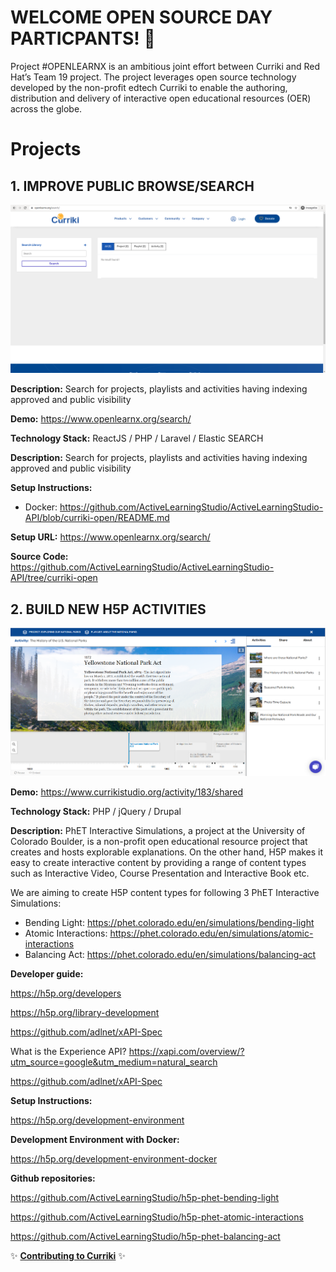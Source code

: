 # WELCOME OPEN SOURCE DAY PARTICPANTS! 👋

Project #OPENLEARNX is an ambitious joint effort between Curriki and Red Hat’s Team 19 project. The project leverages open source technology developed by the non-profit edtech Curriki to enable the authoring, distribution and delivery of interactive open educational resources (OER) across the globe.

# Projects

## 1. IMPROVE PUBLIC BROWSE/SEARCH

![h5p-content-sample](https://github.com/ActiveLearningStudio/.github/blob/main/images/image2.png)

**Description:** Search for projects, playlists and activities having indexing approved and public visibility

**Demo:** https://www.openlearnx.org/search/

**Technology Stack:** ReactJS / PHP / Laravel / Elastic SEARCH

**Description:** Search for projects, playlists and activities having indexing approved and public visibility

**Setup Instructions:**

- Docker: https://github.com/ActiveLearningStudio/ActiveLearningStudio-API/blob/curriki-open/README.md

**Setup URL:** https://www.openlearnx.org/search/

**Source Code:** https://github.com/ActiveLearningStudio/ActiveLearningStudio-API/tree/curriki-open

## 2. BUILD NEW H5P ACTIVITIES

![h5p-content-sample](https://github.com/ActiveLearningStudio/.github/blob/main/images/image1.png)

**Demo:** https://www.currikistudio.org/activity/183/shared

**Technology Stack:** PHP / jQuery / Drupal

**Description:**
PhET Interactive Simulations, a project at the University of Colorado Boulder, is a non-profit open educational resource project that creates and hosts explorable explanations. On the other hand, H5P makes it easy to create interactive content by providing a range of content types such as Interactive Video, Course Presentation and Interactive Book etc. 

We are aiming to create H5P content types for following 3 PhET Interactive Simulations:

- Bending Light: https://phet.colorado.edu/en/simulations/bending-light
- Atomic Interactions: https://phet.colorado.edu/en/simulations/atomic-interactions
- Balancing Act: https://phet.colorado.edu/en/simulations/balancing-act

**Developer guide:**

https://h5p.org/developers

https://h5p.org/library-development

https://github.com/adlnet/xAPI-Spec

What is the Experience API? https://xapi.com/overview/?utm_source=google&utm_medium=natural_search

https://github.com/adlnet/xAPI-Spec

**Setup Instructions:**

https://h5p.org/development-environment
 
**Development Environment with Docker:**

https://h5p.org/development-environment-docker

**Github repositories:**

https://github.com/ActiveLearningStudio/h5p-phet-bending-light

https://github.com/ActiveLearningStudio/h5p-phet-atomic-interactions

https://github.com/ActiveLearningStudio/h5p-phet-balancing-act


✨ **[Contributing to Curriki](https://github.com/ActiveLearningStudio/.github/blob/main/CONTRIBUTING.md)** ✨

<!--
**NextGenOER/NextGenOER** is a ✨ _special_ ✨ repository because its `README.md` (this file) appears on your GitHub profile.

Here are some ideas to get you started:

- 🔭 I’m currently working on ...
- 🌱 I’m currently learning ...
- 👯 I’m looking to collaborate on ...
- 🤔 I’m looking for help with ...
- 💬 Ask me about ...
- 📫 How to reach me: ...
- 😄 Pronouns: ...
- ⚡ Fun fact: ...
-->
